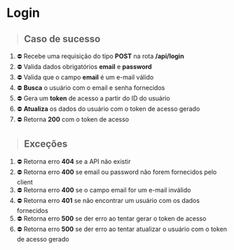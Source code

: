 # Login

> ## Caso de sucesso

1. ⛔️ Recebe uma requisição do tipo **POST** na rota **/api/login**
2. ⛔️ Valida dados obrigatórios **email** e **password**
3. ⛔️ Valida que o campo **email** é um e-mail válido
4. ⛔️ **Busca** o usuário com o email e senha fornecidos
5. ⛔️ Gera um **token** de acesso a partir do ID do usuário
6. ⛔️ **Atualiza** os dados do usuário com o token de acesso gerado
7. ⛔️ Retorna **200** com o token de acesso

> ## Exceções

1. ⛔️ Retorna erro **404** se a API não existir
2. ⛔️ Retorna erro **400** se email ou password não forem fornecidos pelo client
3. ⛔️ Retorna erro **400** se o campo email for um e-mail inválido
4. ⛔️ Retorna erro **401** se não encontrar um usuário com os dados fornecidos
5. ⛔️ Retorna erro **500** se der erro ao tentar gerar o token de acesso
6. ⛔️ Retorna erro **500** se der erro ao tentar atualizar o usuário com o token de acesso gerado